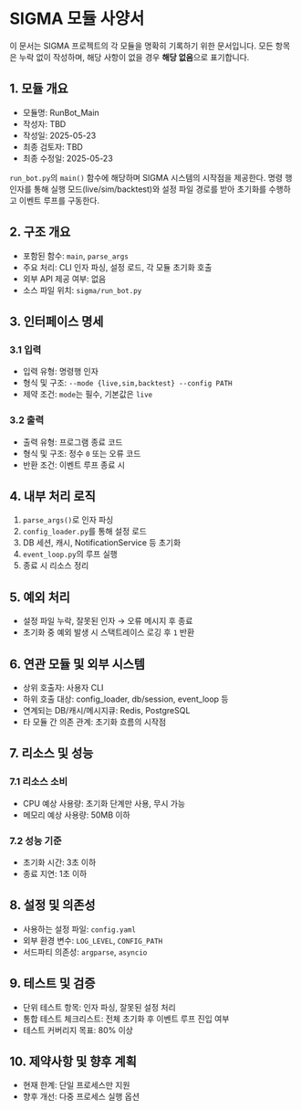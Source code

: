 # SIGMA 모듈 사양서

이 문서는 SIGMA 프로젝트의 각 모듈을 명확히 기록하기 위한 문서입니다. 모든 항목은 누락 없이 작성하며, 해당 사항이 없을 경우 **해당 없음**으로 표기합니다.

## 1. 모듈 개요
* 모듈명: RunBot_Main
* 작성자: TBD
* 작성일: 2025-05-23
* 최종 검토자: TBD
* 최종 수정일: 2025-05-23

`run_bot.py`의 `main()` 함수에 해당하며 SIGMA 시스템의 시작점을 제공한다. 명령
행 인자를 통해 실행 모드(live/sim/backtest)와 설정 파일 경로를 받아 초기화를
수행하고 이벤트 루프를 구동한다.

## 2. 구조 개요
* 포함된 함수: `main`, `parse_args`
* 주요 처리: CLI 인자 파싱, 설정 로드, 각 모듈 초기화 호출
* 외부 API 제공 여부: 없음
* 소스 파일 위치: `sigma/run_bot.py`

## 3. 인터페이스 명세
### 3.1 입력
* 입력 유형: 명령행 인자
* 형식 및 구조: `--mode {live,sim,backtest} --config PATH`
* 제약 조건: `mode`는 필수, 기본값은 `live`

### 3.2 출력
* 출력 유형: 프로그램 종료 코드
* 형식 및 구조: 정수 `0` 또는 오류 코드
* 반환 조건: 이벤트 루프 종료 시

## 4. 내부 처리 로직
1. `parse_args()`로 인자 파싱
2. `config_loader.py`를 통해 설정 로드
3. DB 세션, 캐시, NotificationService 등 초기화
4. `event_loop.py`의 루프 실행
5. 종료 시 리소스 정리

## 5. 예외 처리
* 설정 파일 누락, 잘못된 인자 → 오류 메시지 후 종료
* 초기화 중 예외 발생 시 스택트레이스 로깅 후 `1` 반환

## 6. 연관 모듈 및 외부 시스템
* 상위 호출자: 사용자 CLI
* 하위 호출 대상: config_loader, db/session, event_loop 등
* 연계되는 DB/캐시/메시지큐: Redis, PostgreSQL
* 타 모듈 간 의존 관계: 초기화 흐름의 시작점

## 7. 리소스 및 성능
### 7.1 리소스 소비
* CPU 예상 사용량: 초기화 단계만 사용, 무시 가능
* 메모리 예상 사용량: 50MB 이하

### 7.2 성능 기준
* 초기화 시간: 3초 이하
* 종료 지연: 1초 이하

## 8. 설정 및 의존성
* 사용하는 설정 파일: `config.yaml`
* 외부 환경 변수: `LOG_LEVEL`, `CONFIG_PATH`
* 서드파티 의존성: `argparse`, `asyncio`

## 9. 테스트 및 검증
* 단위 테스트 항목: 인자 파싱, 잘못된 설정 처리
* 통합 테스트 체크리스트: 전체 초기화 후 이벤트 루프 진입 여부
* 테스트 커버리지 목표: 80% 이상

## 10. 제약사항 및 향후 계획
* 현재 한계: 단일 프로세스만 지원
* 향후 개선: 다중 프로세스 실행 옵션
